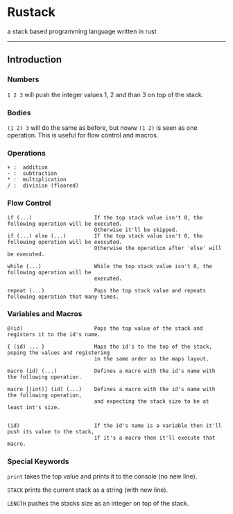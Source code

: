 # Rustack
a stack based programming language written in rust

---

## Introduction

### Numbers

`1 2 3` will push the integer values 1, 2 and than 3 on top of the stack.

### Bodies

`(1 2) 3` will do the same as before, but noww `(1 2)` is seen as one operation.
This is useful for flow control and macros.

### Operations
```
+ :  addition
- :  subtraction
* :  multiplication
/ :  division (floored)
```

### Flow Control

```
if (...)                    If the top stack value isn't 0, the following operation will be executed.
                            Otherwise it'll be skipped.
if (...) else (...)         If the top stack value isn't 0, the following operation will be executed.
                            Otherwise the operation after 'else' will be executed.

while (...)                 While the top stack value isn't 0, the following operation will be
                            executed.

repeat (...)                Pops the top stack value and repeats following operation that many times.

```

### Variables and Macros
```
@(id)                       Pops the top value of the stack and registers it to the id's name.

{ (id) ... }                Maps the id's to the top of the stack, poping the values and registering
                            in the same order as the maps layout.

macro (id) (...)            Defines a macro with the id's name with the following operation.

macro [(int)] (id) (...)    Defines a macro with the id's name with the following operation,
                            and expecting the stack size to be at least int's size.


(id)                        If the id's name is a variable then it'll push its value to the stack,
                            if it's a macro then it'll execute that macro.

```

### Special Keywords

`print` takes the top value and prints it to the console (no new line).

`STACK` prints the current stack as a string (with new line).

`LENGTH` pushes the stacks size as an integer on top of the stack.
